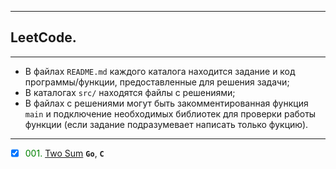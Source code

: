 ___
## LeetCode. 
___

* В файлах `README.md` каждого каталога находится задание и код программы/функции, предоставленные для решения задачи;
* В каталогах `src/` находятся файлы с решениями;
* В файлах с решениями могут быть закомментированная функция `main` и подключение необходимых библиотек для проверки работы функции (если задание подразумевает написать только фукцию).

---

- [x] <span style="color:green">001.</span> [Two Sum](https://github.com/BalamutAndrey/LeetCode-task/tree/main/001.%20Two%20Sum) **`Go`**, **`C`**
